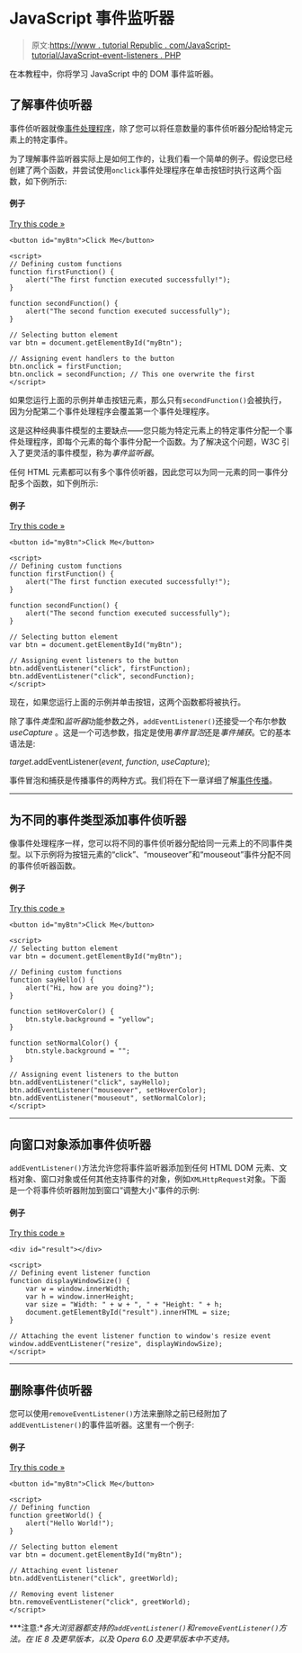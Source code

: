 # JavaScript 事件监听器

> 原文:[https://www . tutorial Republic . com/JavaScript-tutorial/JavaScript-event-listeners . PHP](https://www.tutorialrepublic.com/javascript-tutorial/javascript-event-listeners.php)

在本教程中，你将学习 JavaScript 中的 DOM 事件监听器。

## 了解事件侦听器

事件侦听器就像[事件处理程序](javascript-events.php)，除了您可以将任意数量的事件侦听器分配给特定元素上的特定事件。

为了理解事件监听器实际上是如何工作的，让我们看一个简单的例子。假设您已经创建了两个函数，并尝试使用`onclick`事件处理程序在单击按钮时执行这两个函数，如下例所示:

#### 例子

[Try this code »](../codelab.php?topic=javascript&file=assigning-multiple-event-handlers-on-a-single-event "Try this code using online Editor")

```
<button id="myBtn">Click Me</button>

<script>
// Defining custom functions
function firstFunction() {
    alert("The first function executed successfully!");
}

function secondFunction() {
    alert("The second function executed successfully");
}

// Selecting button element
var btn = document.getElementById("myBtn");

// Assigning event handlers to the button
btn.onclick = firstFunction;
btn.onclick = secondFunction; // This one overwrite the first
</script>
```

如果您运行上面的示例并单击按钮元素，那么只有`secondFunction()`会被执行，因为分配第二个事件处理程序会覆盖第一个事件处理程序。

这是这种经典事件模型的主要缺点——您只能为特定元素上的特定事件分配一个事件处理程序，即每个元素的每个事件分配一个函数。为了解决这个问题，W3C 引入了更灵活的事件模型，称为*事件监听器*。

任何 HTML 元素都可以有多个事件侦听器，因此您可以为同一元素的同一事件分配多个函数，如下例所示:

#### 例子

[Try this code »](../codelab.php?topic=javascript&file=assigning-multiple-event-listeners-on-a-single-event "Try this code using online Editor")

```
<button id="myBtn">Click Me</button>

<script>
// Defining custom functions
function firstFunction() {
    alert("The first function executed successfully!");
}

function secondFunction() {
    alert("The second function executed successfully");
}

// Selecting button element
var btn = document.getElementById("myBtn");

// Assigning event listeners to the button
btn.addEventListener("click", firstFunction);
btn.addEventListener("click", secondFunction);
</script>
```

现在，如果您运行上面的示例并单击按钮，这两个函数都将被执行。

除了事件*类型*和*监听器*功能参数之外，`addEventListener()`还接受一个布尔参数 *useCapture* 。这是一个可选参数，指定是使用*事件冒泡*还是*事件捕获*。它的基本语法是:

*target*.addEventListener(*event*, *function*, *useCapture*);

事件冒泡和捕获是传播事件的两种方式。我们将在下一章详细了解[事件传播](javascript-event-propagation.php)。

* * *

## 为不同的事件类型添加事件侦听器

像事件处理程序一样，您可以将不同的事件侦听器分配给同一元素上的不同事件类型。以下示例将为按钮元素的“click”、“mouseover”和“mouseout”事件分配不同的事件侦听器函数。

#### 例子

[Try this code »](../codelab.php?topic=javascript&file=attaching-different-event-listeners-to-different-event-types "Try this code using online Editor")

```
<button id="myBtn">Click Me</button>

<script>
// Selecting button element
var btn = document.getElementById("myBtn");

// Defining custom functions
function sayHello() {
    alert("Hi, how are you doing?");
}

function setHoverColor() {
    btn.style.background = "yellow";
}

function setNormalColor() {
    btn.style.background = "";
}

// Assigning event listeners to the button
btn.addEventListener("click", sayHello);
btn.addEventListener("mouseover", setHoverColor);
btn.addEventListener("mouseout", setNormalColor);
</script>
```

* * *

## 向窗口对象添加事件侦听器

`addEventListener()`方法允许您将事件监听器添加到任何 HTML DOM 元素、文档对象、窗口对象或任何其他支持事件的对象，例如`XMLHttpRequest`对象。下面是一个将事件侦听器附加到窗口“调整大小”事件的示例:

#### 例子

[Try this code »](../codelab.php?topic=javascript&file=adding-event-listener-to-the-window-resize-event "Try this code using online Editor")

```
<div id="result"></div>

<script>
// Defining event listener function
function displayWindowSize() {
    var w = window.innerWidth;
    var h = window.innerHeight;
    var size = "Width: " + w + ", " + "Height: " + h;
    document.getElementById("result").innerHTML = size;
}

// Attaching the event listener function to window's resize event
window.addEventListener("resize", displayWindowSize);
</script>
```

* * *

## 删除事件侦听器

您可以使用`removeEventListener()`方法来删除之前已经附加了`addEventListener()`的事件监听器。这里有一个例子:

#### 例子

[Try this code »](../codelab.php?topic=javascript&file=removing-an-event-listener "Try this code using online Editor")

```
<button id="myBtn">Click Me</button>

<script> 
// Defining function
function greetWorld() {
    alert("Hello World!");
}

// Selecting button element
var btn = document.getElementById("myBtn");

// Attaching event listener
btn.addEventListener("click", greetWorld);

// Removing event listener
btn.removeEventListener("click", greetWorld);
</script>
```

 ***注意:**各大浏览器都支持的`addEventListener()`和`removeEventListener()`方法。在 IE 8 及更早版本，以及 Opera 6.0 及更早版本中不支持。*